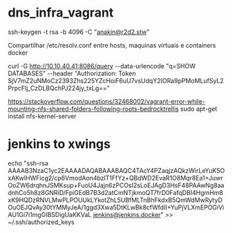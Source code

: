 # dns_infra_vagrant

ssh-keygen -t rsa -b 4096 -C "anakin@r2d2.stw"

Compartilhar /etc/resolv.conf entre hosts, maquinas virtuais e containers docker

curl -G http://10.10.40.41:8086/query --data-urlencode "q=SHOW DATABASES"  --header "Authorization: Token SjV7mZ2uNMoCz2393Zhs225YZcHoiF6uU7vsUdqY2IORa9pPMoMLufSyL2PrpcFlj_CzDLBQchPJ224jy_txLg=="



https://stackoverflow.com/questions/32468002/vagrant-error-while-mounting-nfs-shared-folders-following-roots-bedrocktrellis
sudo apt-get install nfs-kernel-server





# jenkins to xwings
echo "ssh-rsa AAAAB3NzaC1yc2EAAAADAQABAAABAQC4TAcY4PZaqjzAQkzWirLeYuK5OxAKwIHWFicg2/cp6VmodAon4bzlT1FfYz+QBdWD2EvaR1O8Mqr8Ea1+JuwrOoZW6drqhnJSMKsup+FuoU4Jajn6zPCOsI2sLoEJAgD3HsF48PAAwNg8aadnhCo5h8z8GNRiD/FpiGEdB7B3d2atCmNTjkmoQT7frD0FafqDBI4HgmHm8xK9HQDzRNVLMwPLPOUUkLYkotZhL5UBfMLTnBhFkdxB5QmWdMwRytyDOuOEJQvAy30tYMMyJeA/1ggd3Xwa5DtKLwBk8cfWfdII+YuPjVLXmEPOGiViAU1Gi7i1mgGIBSDigUaKKVaL jenkins@jenkins.docker" >> ~/.ssh/authorized_keys
